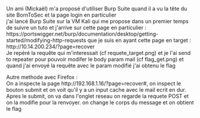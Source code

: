 <p>Un ami (Mickaël) m'a proposé d'utiliser Burp Suite quand il a vu la tête du site BornToSec et la page login en particulier<br>
j'ai lancé Burp Suite sur la VM Kali qui me propose dans un premier temps de suivre un tuto et j'arrive sur cette page en particulier :  https://portswigger.net/burp/documentation/desktop/getting-started/modifying-http-requests que je suis en ayant cette page en target : http://10.14.200.234/?page=recover<br>
Je repéré la requête qui m'interessait (cf requete_target.png) et je l'ai send to repeater pour pouvoir modifer le body param mail (cf flag_get.png) et quand j'ai envoyé la requête avec le param modifié j'ai obtenu le flag
</p>
<p>Autre methode avec Firefox : <br>
On a inspecte la page http://192.168.1.16/?page=recover#, on inspect le bouton submit et on voit qu'il y a un input cache avec le mail ecrit en dur. Apres le submit, on va dans l'onglet reseau on regarde la requete POST et on la modifie pour la renvoyer. on change le corps du message et on obtient le flag</p>